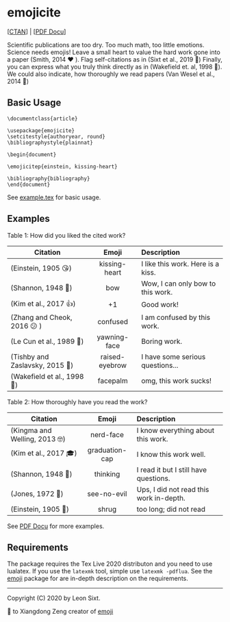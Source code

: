# emojicite

[[CTAN](https://www.ctan.org/tex-archive/macros/luatex/latex/emojicite)] |
[[PDF Docu](http://mirrors.ctan.org/macros/luatex/latex/emojicite/emojicite-doc.pdf)]

Scientific publications are too dry. Too much math, too little emotions. Science
needs emojis!
Leave a small heart to value the hard work gone into a paper (Smith, 2014 ❤️ ).
Flag self-citations as in (Sixt et al., 2019 🤳)
Finally, you can express what you truly think directly as in (Wakefield et. al, 1998 🤦).
We could also indicate, how thoroughly we read papers (Van Wesel et al., 2014 🙈)

## Basic Usage

```
\documentclass{article}

\usepackage{emojicite}
\setcitestyle{authoryear, round}
\bibliographystyle{plainnat}

\begin{document}

\emojicitep{einstein, kissing-heart}

\bibliography{bibliography}
\end{document}
```

See [example.tex](./example.tex) for basic usage.

## Examples

Table 1: How did you liked the cited work?

| Citation                       |      Emoji     |  Description         |
|--------------------------------|:--------------:|:---------------------|
| (Einstein, 1905 😘)            | kissing-heart  | I like this work. Here is a kiss.
| (Shannon, 1948 🙇)             | bow            | Wow, I can only bow to this work.
| (Kim et al., 2017 👍)          | +1             | Good work!
| (Zhang and Cheok, 2016 😕 )    | confused       | I am confused by this work.
| (Le Cun et al., 1989 🥱)       | yawning-face   | Boring work.
| (Tishby and Zaslavsky, 2015 🤨)| raised-eyebrow | I have some serious questions...
| (Wakefield et al., 1998 🤦)    | facepalm       | omg, this work sucks!


Table 2: How thoroughly have you read the work?

| Citation                       |      Emoji     |  Description         |
|--------------------------------|:--------------:|:---------------------|
| (Kingma and Welling, 2013 🤓)  | nerd-face      | I know everything about this work.
| (Kim et al., 2017 🎓)          | graduation-cap | I know this work well.
| (Shannon, 1948 🤔)             | thinking       | I read it but I still have questions.
| (Jones, 1972 🙈)               | see-no-evil    | Ups, I did not read this work in-depth.
| (Einstein, 1905 🤷)            | shrug          | too long; did not read

See [PDF Docu](http://mirrors.ctan.org/macros/luatex/latex/emojicite/emojicite-doc.pdf) for more examples.


## Requirements

The package requires the Tex Live 2020 distributon and you need to use lualatex.
If you use the `latexmk` tool, simple use `latexmk -pdflua`.  See the
[emoji](https://github.com/stone-zeng/latex-emoji) package for are in-depth
description on the requirements.


-----

Copyright (C) 2020 by Leon Sixt.

🙏 to Xiangdong Zeng creator of [emoji](https://github.com/stone-zeng/latex-emoji)
